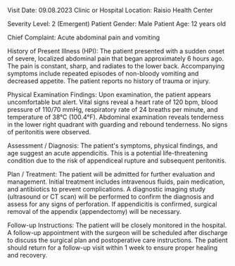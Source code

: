  Visit Date: 09.08.2023
Clinic or Hospital Location: Raisio Health Center

Severity Level: 2 (Emergent)
Patient Gender: Male
Patient Age: 12 years old

Chief Complaint:
Acute abdominal pain and vomiting

History of Present Illness (HPI):
The patient presented with a sudden onset of severe, localized abdominal pain that began approximately 6 hours ago. The pain is constant, sharp, and radiates to the lower back. Accompanying symptoms include repeated episodes of non-bloody vomiting and decreased appetite. The patient reports no history of trauma or injury.

Physical Examination Findings:
Upon examination, the patient appears uncomfortable but alert. Vital signs reveal a heart rate of 120 bpm, blood pressure of 110/70 mmHg, respiratory rate of 24 breaths per minute, and temperature of 38°C (100.4°F). Abdominal examination reveals tenderness in the lower right quadrant with guarding and rebound tenderness. No signs of peritonitis were observed.

Assessment / Diagnosis:
The patient's symptoms, physical findings, and age suggest an acute appendicitis. This is a potential life-threatening condition due to the risk of appendiceal rupture and subsequent peritonitis.

Plan / Treatment:
The patient will be admitted for further evaluation and management. Initial treatment includes intravenous fluids, pain medication, and antibiotics to prevent complications. A diagnostic imaging study (ultrasound or CT scan) will be performed to confirm the diagnosis and assess for any signs of perforation. If appendicitis is confirmed, surgical removal of the appendix (appendectomy) will be necessary.

Follow-up Instructions:
The patient will be closely monitored in the hospital. A follow-up appointment with the surgeon will be scheduled after discharge to discuss the surgical plan and postoperative care instructions. The patient should return for a follow-up visit within 1 week to ensure proper healing and recovery.
